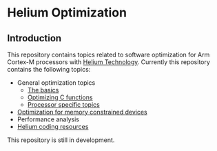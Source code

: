 # Helium Optimization

## Introduction

This repository contains topics related to software optimization for Arm Cortex-M processors with [Helium Technology](https://developer.arm.com/Architectures/Helium). Currently this repository contains the following topics:

- General optimization topics
  - [The basics](./General_optimizations/basic_optimization_topics.md)
  - [Optimizing C functions](./General_optimizations/optimizing_c_functions.md)
  - [Processor specific topics](./General_optimizations/processor_specific.md)
- [Optimization for memory constrained devices](./Memory/Software_optimization_for_memory_constrained_devices.md)
- Performance analysis
- [Helium coding resources](Helium_Resources.md)

This repository is still in development.

